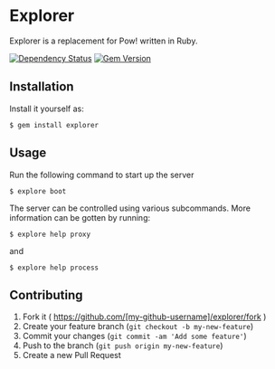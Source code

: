 # Explorer

Explorer is a replacement for Pow! written in Ruby.

[![Dependency Status](https://gemnasium.com/Darksecond/explorer.svg)](https://gemnasium.com/Darksecond/explorer)
[![Gem Version](https://badge.fury.io/rb/explorer.svg)](http://badge.fury.io/rb/explorer)

## Installation

Install it yourself as:

    $ gem install explorer

## Usage

Run the following command to start up the server

    $ explore boot

The server can be controlled using various subcommands.
More information can be gotten by running:

    $ explore help proxy

and

    $ explore help process

## Contributing

1. Fork it ( https://github.com/[my-github-username]/explorer/fork )
2. Create your feature branch (`git checkout -b my-new-feature`)
3. Commit your changes (`git commit -am 'Add some feature'`)
4. Push to the branch (`git push origin my-new-feature`)
5. Create a new Pull Request
